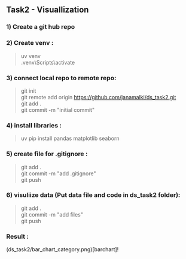 ## Task2 - Visuallization 

### 1) Create a git hub repo

### 2) Create venv :
> uv venv \
> .venv\Scripts\activate

### 3) connect local repo to remote repo:
> git init \
> git remote add origin https://github.com/janamalki/ds_task2.git \
> git add . \
> git commit -m "initial commit" 

### 4) install libraries :
> uv pip install pandas matplotlib seaborn 

### 5) create file for .gitignore : 
>git add . \
>git commit -m "add .gitignore" \
> git push


### 6) visuliize data (Put data file and code in ds_task2 folder):
> git add . \
> git commit -m "add files" \
> git push

### Result :
(ds_task2/bar_chart_category.png)[barchart]!

